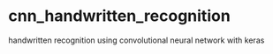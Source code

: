 # cnn_handwritten_recognition
handwritten recognition using convolutional neural network with keras
